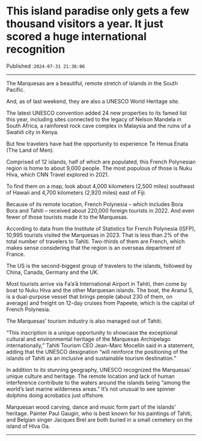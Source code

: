 # This island paradise only gets a few thousand visitors a year. It just scored a huge international recognition

Published :`2024-07-31 21:36:06`

---

The Marquesas are a beautiful, remote stretch of islands in the South Pacific.

And, as of last weekend, they are also a UNESCO World Heritage site.

The latest UNESCO convention added 24 new properties to its famed list this year, including sites connected to the legacy of Nelson Mandela in South Africa, a rainforest rock cave complex in Malaysia and the ruins of a Swahili city in Kenya.

But few travelers have had the opportunity to experience Te Henua Enata (The Land of Men).

Comprised of 12 islands, half of which are populated, this French Polynesian region is home to about 9,000 people. The most populous of those is Nuku Hiva, which CNN Travel explored in 2021.

To find them on a map, look about 4,000 kilometers (2,500 miles) southeast of Hawaii and 4,700 kilometers (2,920 miles) east of Fiji.

Because of its remote location, French Polynesia – which includes Bora Bora and Tahiti – received about 220,000 foreign tourists in 2022. And even fewer of those tourists made it to the Marquesas.

According to data from the Institute of Statistics for French Polynesia (ISFP), 10,995 tourists visited the Marquesas in 2023. That is less than 2% of the total number of travelers to Tahiti. Two-thirds of them are French, which makes sense considering that the region is an overseas department of France.

The US is the second-biggest group of travelers to the islands, followed by China, Canada, Germany and the UK.

Most tourists arrive via Fa’a’ā International Airport in Tahiti, then come by boat to Nuku Hiva and the other Marquesan islands. The boat, the Aranui 5, is a dual-purpose vessel that brings people (about 230 of them, on average) and freight on 12-day cruises from Papeete, which is the capital of French Polynesia.

The Marquesas’ tourism industry is also managed out of Tahiti.

“This inscription is a unique opportunity to showcase the exceptional cultural and environmental heritage of the Marquesas Archipelago internationally,” Tahiti Tourism CEO Jean-Marc Mocellin said in a statement, adding that the UNESCO designation “will reinforce the positioning of the islands of Tahiti as an inclusive and sustainable tourism destination.”

In addition to its stunning geography, UNESCO recognized the Marquesas’ unique culture and heritage. The remote location and lack of human interference contribute to the waters around the islands being “among the world’s last marine wilderness areas.” It’s not unusual to see spinner dolphins doing acrobatics just offshore.

Marquesan wood carving, dance and music form part of the islands’ heritage. Painter Paul Gaugin, who is best known for his paintings of Tahiti, and Belgian singer Jacques Brel are both buried in a small cemetery on the island of Hiva Oa.

---

